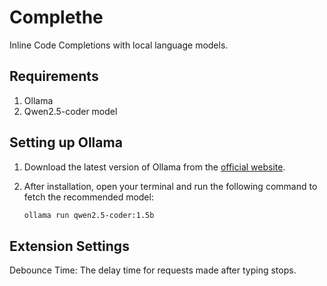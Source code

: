 # Complethe

Inline Code Completions with local language models.

## Requirements

1. Ollama
2. Qwen2.5-coder model

## Setting up Ollama

1. Download the latest version of Ollama from the [official website](https://ollama.com/).
2. After installation, open your terminal and run the following command to fetch the recommended model:

   ```bash
   ollama run qwen2.5-coder:1.5b

## Extension Settings

Debounce Time: The delay time for requests made after typing stops.